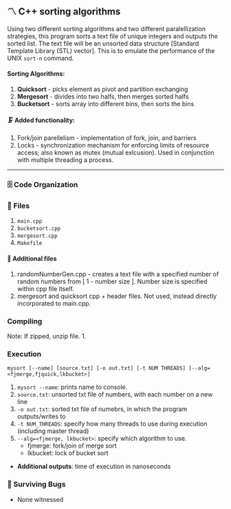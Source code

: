 ## 〽️ C++ sorting algorithms
Using two different sorting algorithms and two different paralellization strategies, this program sorts a text file of unique integers and outputs the sorted list. The text file will be an unsorted data structure [Standard Template Library (STL) vector]. This is to emulate the performance of the UNIX `sort-n` command.

#### Sorting Algorithms:
  1. **Quicksort** - picks element as pivot and partition exchanging
  2. **Mergesort** - divides into two halfs, then merges sorted halfs
  3. **Bucketsort** - sorts array into different bins, then sorts the bins

#### 🗜️ Added functionality:
  1. Fork/join parellelism - implementation of fork, join, and barriers
  2. Locks - synchronization mechanism for enforcing limits of resource access; also known as mutex (mutual exlcusion). Used in conjunction with multiple threading a process.

---
### 🗄️ Code Organization

### 📁 Files
  1. `main.cpp`
  1. `bucketsort.cpp`
  2. `mergesort.cpp`
  3. `Makefile`

#### 💾 Additional files
  1. randomNumberGen.cpp - creates a text file with a specified number of random numbers from [ 1 - number size ]. Number size is specified within cpp file itself.
  2. mergesort and quicksort cpp + header files. Not used, instead directly incorporated to main.cpp.

### Compiling
  Note: If zipped, unzip file.
  1.


### Execution
`mysort [--name] [source.txt] [-o out.txt] [-t NUM THREADS] [--alg=<fjmerge,fjquick,lkbucket>]`
  1. `mysort --name`: prints name to console.
  2. `source.txt`: unsorted txt file of numbers, with each number on a new line
  3. `-o out.txt`: sorted txt file of numebrs, in which the program outputs/writes to
  4. `-t NUM_THREADS`: specify how many threads to use during execution (including master thread)
  5. `--alg=<fjmerge, lkbucket>`: specify which algorithm to use.
      - fjmerge: fork/join of merge sort
      - lkbucket: lock of bucket sort
  - **Additional outputs**: time of execution in nanoseconds


### 🐜 Surviving Bugs
  - None witnessed
